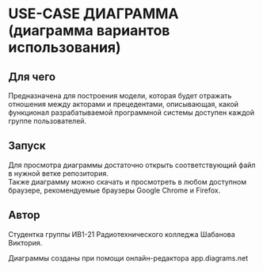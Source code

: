 <h1>USE-CASE ДИАГРАММА (диаграмма вариантов использования)</h1>

<h2>Для чего</h2>
<p>Предназначена для построения модели, которая будет отражать отношения между акторами и прецедентами,
описывающая, какой функционал разрабатываемой программной системы доступен каждой группе пользователей.</p>

<h2>Запуск</h2>
<p>
Для просмотра диаграммы достаточно открыть соответствующий файл в нужной ветке репозитория.
<br>Также диаграмму можно скачать и просмотреть в любом доступном браузере, рекомендуемые браузеры Google Chrome и Firefox.</p>

<h2>Автор</h2> 
<p>Студентка группы ИВ1-21 Радиотехнического колледжа Шабанова Виктория.</p>
<p>Диаграммы созданы при помощи онлайн-редактора app.diagrams.net </p>

